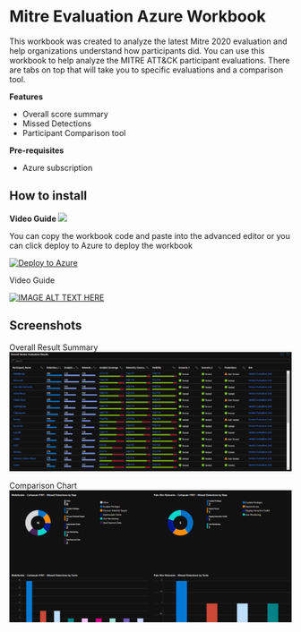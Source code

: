 # Mitre Evaluation Azure Workbook

This workbook was created to analyze the latest Mitre 2020 evaluation and help organizations understand how participants did. 
You can use this workbook to help analyze the MITRE ATT&CK participant evaluations. There are tabs on top that will take you to specific evaluations and a comparison tool.

**Features**
- Overall score summary
- Missed Detections
- Participant Comparison tool

**Pre-requisites**
- Azure subscription

## How to install

**Video Guide**
<a href ="https://www.youtube.com/watch?v=g_TsoTmmOeU" target="_blank"><img src="https://img.youtube.com/vi/g_TsoTmmOeU/0.jpg" width="200"></a>

You can copy the workbook code and paste into the advanced editor or you can click deploy to Azure to deploy the workbook

[![Deploy to Azure](https://aka.ms/deploytoazurebutton)](https://portal.azure.com/#create/Microsoft.Template/uri/https%3A%2F%2Fraw.githubusercontent.com%2Fjingsta%2FTeachJing-Workbooks%2Fmain%2FSecurity%2FMitre_Evaluation_Workbook%2Fazuredeploy.json%0A)

Video Guide

[![IMAGE ALT TEXT HERE](https://img.youtube.com/vi/g_TsoTmmOeU/0.jpg)](https://www.youtube.com/watch?v=g_TsoTmmOeU)

## Screenshots

Overall Result Summary
![](./media/screenshot1.PNG)

Comparison Chart
![](./media/screenshot2.PNG)

